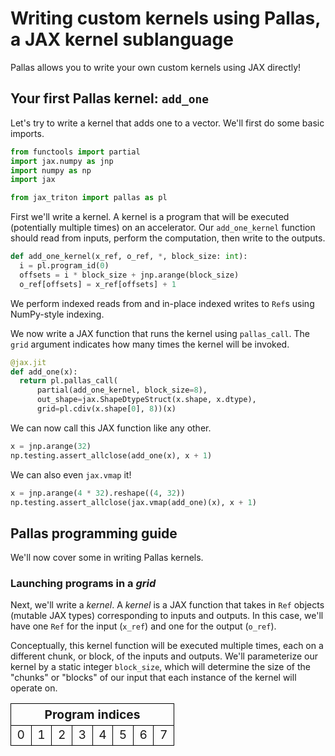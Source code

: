 # Writing custom kernels using Pallas, a JAX kernel sublanguage

Pallas allows you to write your own custom kernels using JAX directly!

## Your first Pallas kernel: `add_one`

Let's try to write a kernel that adds one to a vector. We'll first do some basic imports.
```python
from functools import partial
import jax.numpy as jnp
import numpy as np
import jax

from jax_triton import pallas as pl
```

First we'll write a kernel. A kernel is a program that will be executed (potentially multiple times) on an accelerator. Our `add_one_kernel` function should read from inputs, perform the computation, then write to the outputs.
```python
def add_one_kernel(x_ref, o_ref, *, block_size: int):
  i = pl.program_id(0)
  offsets = i * block_size + jnp.arange(block_size)
  o_ref[offsets] = x_ref[offsets] + 1
```
We perform indexed reads from and in-place indexed writes to `Ref`s using NumPy-style indexing.

We now write a JAX function that runs the kernel using `pallas_call`. The `grid` argument indicates how many times the kernel will be invoked.
```python
@jax.jit
def add_one(x):
  return pl.pallas_call(
      partial(add_one_kernel, block_size=8),
      out_shape=jax.ShapeDtypeStruct(x.shape, x.dtype),
      grid=pl.cdiv(x.shape[0], 8))(x)

```

We can now call this JAX function like any other.
```python
x = jnp.arange(32)
np.testing.assert_allclose(add_one(x), x + 1)
```
We can also even `jax.vmap` it!
```python
x = jnp.arange(4 * 32).reshape((4, 32))
np.testing.assert_allclose(jax.vmap(add_one)(x), x + 1)
```

## Pallas programming guide

We'll now cover some in writing Pallas kernels.

### Launching programs in a *grid*

Next, we'll write a *kernel*. A *kernel* is a JAX function that takes in `Ref` objects (mutable JAX types) corresponding to inputs and outputs. In this case, we'll have one `Ref` for the input (`x_ref`) and one for the output (`o_ref`).

Conceptually, this kernel function will be executed multiple times, each on a different chunk, or block, of the inputs and outputs. We'll parameterize our kernel by a static integer `block_size`, which will determine the size of the "chunks" or "blocks" of our input that each instance of the kernel will operate on.

<style>
td {
    border: 1px solid black;
    font-size: 1.2em;
    background-color: var(--md-default-bg-color);
    color: var(--md-fg-color--lightest);
}
th {
    border: 1px solid black;
    font-size: 1.2em;
    color: var(--md-fg-color--lightest);
    background-color: var(--md-accent-fg-color);
}
</style>
<table>
<th colspan=8 style="text-align: center;">Program indices</th>
<tr>
<td>0</td>
<td>1</td>
<td>2</td>
<td>3</td>
<td>4</td>
<td>5</td>
<td>6</td>
<td>7</td>
</tr>
</table>

